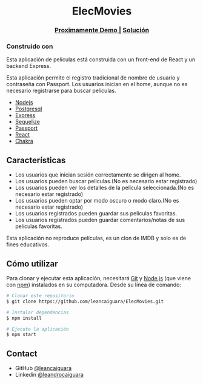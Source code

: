 <h1 align="center">ElecMovies</h1>


<div align="center">
  <h3>
    <a href="https://github.com/leancaiguara">
     Proximamente Demo
    </a>
    <span> | </span>
    <a href="https://github.com/leancaiguara/ElecMovies">
      Solución
    </a>
  </h3>
</div>



### Construido con

Esta aplicación de películas está construida con un front-end de React y un backend Express.

Esta aplicación permite el registro tradicional de nombre de usuario y contraseña con Passport. Los usuarios inician en el home, aunque no es necesario registrarse para buscar peliculas. 


- [Nodejs](https://nodejs.org/)
- [Postgresql](https://www.postgresql.org/)
- [Express](https://expressjs.com/)
- [Sequelize](https://sequelize.org/)
- [Passport](http://www.passportjs.org/)
- [React](https://reactjs.org/)
- [Chakra](https://chakra-ui.com/)

## Características

- Los usuarios que inician sesión correctamente se dirigen al home.
- Los usuarios pueden buscar peliculas.(No es necesario estar registrado)
- Los usuarios pueden ver los detalles de la película seleccionada.(No es necesario estar registrado)
- Los usuarios pueden optar por modo oscuro o modo claro.(No es necesario estar registrado)
- Los usuarios registrados pueden guardar sus peliculas favoritas.
- Los usuarios registrados pueden guardar comentarios/notas de sus películas favoritas.

Esta aplicación no reproduce películas, es un clon de IMDB y solo es de fines educativos.

## Cómo utilizar

<!-- Ejemplo: -->
Para clonar y ejecutar esta aplicación, necesitará [Git](https://git-scm.com) y [Node.js](https://nodejs.org/en/download/) (que viene con [npm](http://npmjs.com)) instalados en su computadora. Desde su línea de comando:

```bash
# Clonar este repositorio
$ git clone https://github.com/leancaiguara/ElecMovies.git

# Instalar dependencias
$ npm install

# Ejecute la aplicación 
$ npm start
```

## Contact

- GitHub [@leancaiguara](https://github.com/leancaiguara)
- Linkedin [@leandrocaiguara](https://www.linkedin.com/in/leandro-caiguara)


